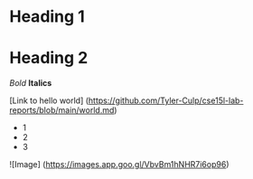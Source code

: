 # Heading 1
# Heading 2

*Bold*
**Italics**

[Link to hello world] (https://github.com/Tyler-Culp/cse15l-lab-reports/blob/main/world.md)

* 1
* 2
* 3

![Image] (https://images.app.goo.gl/VbvBm1hNHR7i6op96)
